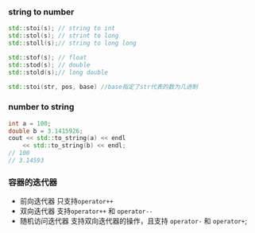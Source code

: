 ### string to number
``` c++
std::stoi(s); // string to int
std::stol(s); // strint to long
std::stoll(s);// string to long long 

std::stof(s); // float
std::stod(s); // double
std::stold(s);// long double

std::stoi(str, pos, base) //base指定了str代表的数为几进制
```

### number to string
``` c++
int a = 100;
double b = 3.1415926;
cout << std::to_string(a) << endl
	<< std::to_string(b) << endl;
// 100
// 3.14593
```

### 容器的迭代器
- 前向迭代器  只支持`operator++`
- 双向迭代器  支持`operator++` 和 `operator--`
- 随机访问迭代器 支持双向迭代器的操作，且支持 `operator-` 和 `operator+`;